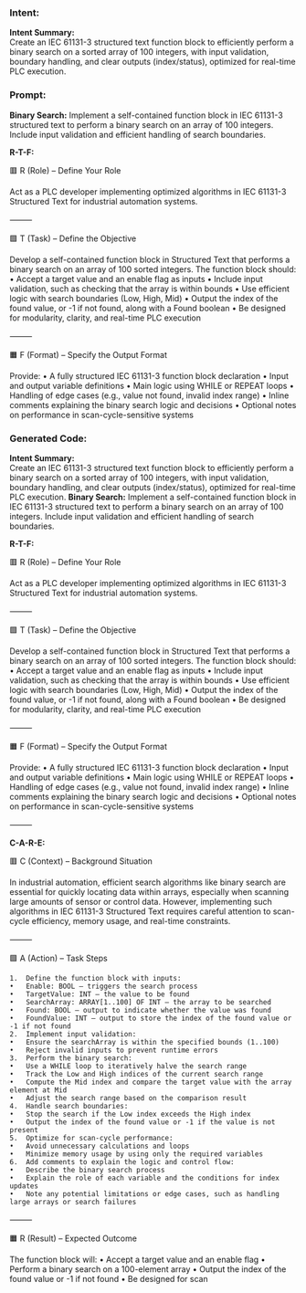 ### Intent:
**Intent Summary:**  
Create an IEC 61131-3 structured text function block to efficiently perform a binary search on a sorted array of 100 integers, with input validation, boundary handling, and clear outputs (index/status), optimized for real-time PLC execution.

### Prompt:
**Binary Search:**
Implement a self-contained function block in IEC 61131-3 structured text to perform a binary search on an array of 100 integers. Include input validation and efficient handling of search boundaries.

**R-T-F:**

🟥 R (Role) – Define Your Role

Act as a PLC developer implementing optimized algorithms in IEC 61131-3 Structured Text for industrial automation systems.

⸻

🟩 T (Task) – Define the Objective

Develop a self-contained function block in Structured Text that performs a binary search on an array of 100 sorted integers. The function block should:
	•	Accept a target value and an enable flag as inputs
	•	Include input validation, such as checking that the array is within bounds
	•	Use efficient logic with search boundaries (Low, High, Mid)
	•	Output the index of the found value, or -1 if not found, along with a Found boolean
	•	Be designed for modularity, clarity, and real-time PLC execution

⸻

🟧 F (Format) – Specify the Output Format

Provide:
	•	A fully structured IEC 61131-3 function block declaration
	•	Input and output variable definitions
	•	Main logic using WHILE or REPEAT loops
	•	Handling of edge cases (e.g., value not found, invalid index range)
	•	Inline comments explaining the binary search logic and decisions
	•	Optional notes on performance in scan-cycle-sensitive systems

### Generated Code:
**Intent Summary:**  
Create an IEC 61131-3 structured text function block to efficiently perform a binary search on a sorted array of 100 integers, with input validation, boundary handling, and clear outputs (index/status), optimized for real-time PLC execution.
**Binary Search:**
Implement a self-contained function block in IEC 61131-3 structured text to perform a binary search on an array of 100 integers. Include input validation and efficient handling of search boundaries.

**R-T-F:**

🟥 R (Role) – Define Your Role

Act as a PLC developer implementing optimized algorithms in IEC 61131-3 Structured Text for industrial automation systems.

⸻

🟩 T (Task) – Define the Objective

Develop a self-contained function block in Structured Text that performs a binary search on an array of 100 sorted integers. The function block should:
	•	Accept a target value and an enable flag as inputs
	•	Include input validation, such as checking that the array is within bounds
	•	Use efficient logic with search boundaries (Low, High, Mid)
	•	Output the index of the found value, or -1 if not found, along with a Found boolean
	•	Be designed for modularity, clarity, and real-time PLC execution

⸻

🟧 F (Format) – Specify the Output Format

Provide:
	•	A fully structured IEC 61131-3 function block declaration
	•	Input and output variable definitions
	•	Main logic using WHILE or REPEAT loops
	•	Handling of edge cases (e.g., value not found, invalid index range)
	•	Inline comments explaining the binary search logic and decisions
	•	Optional notes on performance in scan-cycle-sensitive systems

⸻

**C-A-R-E:**

🟥 C (Context) – Background Situation

In industrial automation, efficient search algorithms like binary search are essential for quickly locating data within arrays, especially when scanning large amounts of sensor or control data. However, implementing such algorithms in IEC 61131-3 Structured Text requires careful attention to scan-cycle efficiency, memory usage, and real-time constraints.

⸻

🟩 A (Action) – Task Steps

	1.	Define the function block with inputs:
	•	Enable: BOOL — triggers the search process
	•	TargetValue: INT — the value to be found
	•	SearchArray: ARRAY[1..100] OF INT — the array to be searched
	•	Found: BOOL — output to indicate whether the value was found
	•	FoundValue: INT — output to store the index of the found value or -1 if not found
	2.	Implement input validation:
	•	Ensure the searchArray is within the specified bounds (1..100)
	•	Reject invalid inputs to prevent runtime errors
	3.	Perform the binary search:
	•	Use a WHILE loop to iteratively halve the search range
	•	Track the Low and High indices of the current search range
	•	Compute the Mid index and compare the target value with the array element at Mid
	•	Adjust the search range based on the comparison result
	4.	Handle search boundaries:
	•	Stop the search if the Low index exceeds the High index
	•	Output the index of the found value or -1 if the value is not present
	5.	Optimize for scan-cycle performance:
	•	Avoid unnecessary calculations and loops
	•	Minimize memory usage by using only the required variables
	6.	Add comments to explain the logic and control flow:
	•	Describe the binary search process
	•	Explain the role of each variable and the conditions for index updates
	•	Note any potential limitations or edge cases, such as handling large arrays or search failures

⸻

🟧 R (Result) – Expected Outcome

The function block will:
	•	Accept a target value and an enable flag
	•	Perform a binary search on a 100-element array
	•	Output the index of the found value or -1 if not found
	•	Be designed for scan
